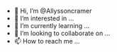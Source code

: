 - 👋 Hi, I’m @Allyssoncramer
- 👀 I’m interested in ...
- 🌱 I’m currently learning ...
- 💞️ I’m looking to collaborate on ...
- 📫 How to reach me ...

<!---
Allyssoncramer/Allyssoncramer is a ✨ special ✨ repository because its `README.md` (this file) appears on your GitHub profile.
You can click the Preview link to take a look at your changes.
--->
